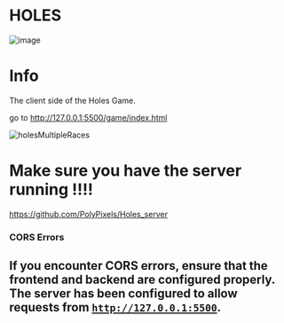# HOLES

![image](https://github.com/user-attachments/assets/51e3f934-f852-407f-ab33-f05eb352cf80)


# Info 

The client side of the Holes Game.

go to http://127.0.0.1:5500/game/index.html

![holesMultipleRaces](https://github.com/user-attachments/assets/174a8c1f-ab98-41ea-b485-3b7678fd9acb)

# Make sure you have the server running !!!!
https://github.com/PolyPixels/Holes_server

### CORS Errors
If you encounter **CORS errors**, ensure that the frontend and backend are configured properly. The server has been configured to allow requests from [`http://127.0.0.1:5500`](http://127.0.0.1:5500/game/index.html).
---

